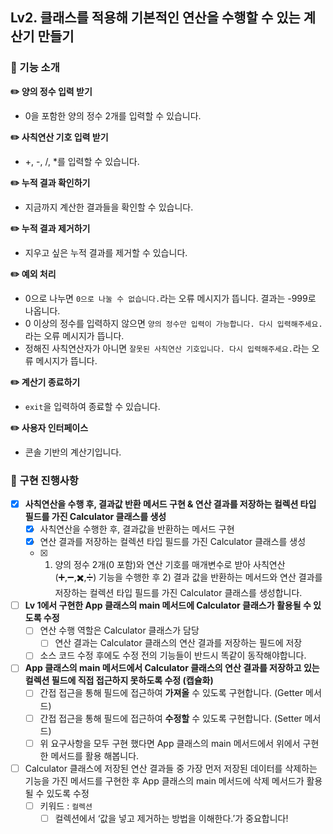 ## Lv2. 클래스를 적용해 기본적인 연산을 수행할 수 있는 계산기 만들기
### 🚀 기능 소개
**✏️ 양의 정수 입력 받기**
- 0을 포함한 양의 정수 2개를 입력할 수 있습니다.

**✏️ 사칙연산 기호 입력 받기**
- +, -, /, *를 입력할 수 있습니다.

**✏️ 누적 결과 확인하기**
- 지금까지 계산한 결과들을 확인할 수 있습니다.

**✏️ 누적 결과 제거하기**
- 지우고 싶은 누적 결과를 제거할 수 있습니다.

**✏️ 예외 처리**
- 0으로 나누면 `0으로 나눌 수 없습니다.`라는 오류 메시지가 뜹니다. 결과는 -999로 나옵니다.
- 0 이상의 정수를 입력하지 않으면 `양의 정수만 입력이 가능합니다. 다시 입력해주세요.`라는 오류 메시지가 뜹니다.
- 정해진 사칙연산자가 아니면 `잘못된 사칙연산 기호입니다. 다시 입력해주세요.`라는 오류 메시지가 뜹니다.

**✏️ 계산기 종료하기**
- `exit`을 입력하여 종료할 수 있습니다.

**✏️ 사용자 인터페이스**
- 콘솔 기반의 계산기입니다.

### 🚀 구현 진행사항
- [x]  **사칙연산을 수행 후, 결과값 반환 메서드 구현 & 연산 결과를 저장하는 컬렉션 타입 필드를 가진 Calculator 클래스를 생성**
    - [x]  사칙연산을 수행한 후, 결과값을 반환하는 메서드 구현
    - [x]  연산 결과를 저장하는 컬렉션 타입 필드를 가진 Calculator 클래스를 생성
    - [x]  1) 양의 정수 2개(0 포함)와 연산 기호를 매개변수로 받아 사칙연산(➕,➖,✖️,➗) 기능을 수행한 후 2) 결과 값을 반환하는 메서드와 연산 결과를 저장하는 컬렉션 타입 필드를 가진 Calculator 클래스를 생성합니다.

- [ ]  **Lv 1에서 구현한 App 클래스의 main 메서드에 Calculator 클래스가 활용될 수 있도록 수정**
    - [ ]  연산 수행 역할은 Calculator 클래스가 담당
        - [ ]  연산 결과는 Calculator 클래스의 연산 결과를 저장하는 필드에 저장
    - [ ]  소스 코드 수정 후에도 수정 전의 기능들이 반드시 똑같이 동작해야합니다.

- [ ]  **App 클래스의 main 메서드에서 Calculator 클래스의 연산 결과를 저장하고 있는 컬렉션 필드에 직접 접근하지 못하도록 수정 (캡슐화)**
    - [ ]  간접 접근을 통해 필드에 접근하여 **가져올** 수 있도록 구현합니다. (Getter 메서드)
    - [ ]  간접 접근을 통해 필드에 접근하여 **수정할** 수 있도록 구현합니다. (Setter 메서드)
    - [ ]  위 요구사항을 모두 구현 했다면 App 클래스의 main 메서드에서 위에서 구현한 메서드를 활용 해봅니다.

- [ ]  Calculator 클래스에 저장된 연산 결과들 중 가장 먼저 저장된 데이터를 삭제하는 기능을 가진 메서드를 구현한 후 App 클래스의 main 메서드에 삭제 메서드가 활용될 수 있도록 수정
    - [ ]  키워드 : `컬렉션`
        - [ ]  컬렉션에서 ‘값을 넣고 제거하는 방법을 이해한다.’가 중요합니다!